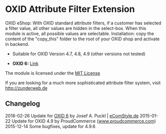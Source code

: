 OXID Attribute Filter Extension
===============================

OXID eShop: With OXID standard attribute filters, if a customer has selected a filter value,
all other values are hidden in the select-box. When this module is active, all possible
values are selectable. Installation: copy the content of the "copy_this" folder to the
root of your OXID shop and activate in backend.

- Suitable for OXID Version 4.7, 4.8, 4.9 (other versions not tested)

- **OXID 6:** [Link](../../tree/oxid_6)


The module is licensed under the <a href="http://opensource.org/licenses/MIT">MIT License</a>

If you are looking for a much more sophisticated attribute filter system, visit <a href="http://zunderweb.de">http://zunderweb.de</a>


Changelog
---

2018-02-26 Update for [OXID 6](../../tree/oxid_6) by Josef A. Puckl | [eComStyle.de](https://ecomstyle.de)
2015-01-22 Update for OXID 4.9 by ProudCommerce (www.proudcommerce.com)
2015-12-14 Some bugfixes, update for 4.9.6